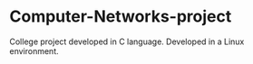 # Computer-Networks-project
College project developed in C language.
Developed in a Linux environment.
